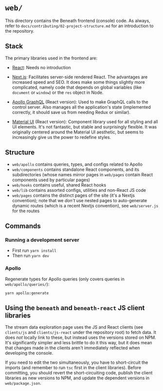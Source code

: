 # `web/`

This directory contains the Beneath frontend (console) code. As always, refer to `docs/contributing/02-project-structure.md` for an introduction to the repository.

## Stack

The primary libraries used in the frontend are:

- [React](https://reactjs.org/): Needs no introduction

- [Next.js](https://nextjs.org/): Facilitates server-side rendered React. The advantages are increased speed and SEO. It does make some things slightly more complicated, namely code that depends on global variables (like `document` or `window`) or the `res` object in Node. 

- [Apollo GraphQL](https://www.apollographql.com/docs/react/) (React version): Used to make GraphQL calls to the control server. Also manages all the application's state (implemented correctly, it should save us from needing Redux or similar).

- [Material UI](https://material-ui.com/) (React version): Component library used for all styling and all UI elements. It's not fantastic, but stable and surprisingly flexible. It was originally centered around the Material UI aesthetic, but seems to increasingly give us the power to redefine styles.

## Structure

- `web/apollo` contains queries, types, and configs related to Apollo
- `web/components` contains standalone React components, and its subdirectories (whose names mirror pages in `web/pages` contain React components used by particular pages)
- `web/hooks` contains useful, shared React hooks
- `web/lib` contains assorted configs, utilities and non-React JS code
- `web/pages` contains the distinct pages of the site (it's a Nextjs convention); note that we *don't* use nested pages to auto-generate dynamic routes (which is a recent Nextjs convention), see `web/server.js` for the routes

## Commands

### Running a development server

- First run `yarn install`
- Then run `yarn dev`

### Apollo

Regenerate types for Apollo queries (only covers queries in `web/apollo/queries/`):

```yarn apollo:generate```

## Using the `beneath` and `beneath-react` JS client libraries

The stream data exploration page uses the JS and React clients (see `clients/js` and `clients/js-react` under the repository root) to fetch data. It does *not* locally link to these, but instead uses the versions stored on NPM. It's significantly simpler and less brittle to do it this way, but it does mean that changes made in the clients aren't immediately reflected when developing the console.

If you need to edit the two simultaneously, you have to short-circuit the imports (and remember to run `tsc` first in the client libraries). Before committing, you should revert the short-circuiting code, publish the client libraries as new versions to NPM, and update the dependent versions in `web/package.json`.
